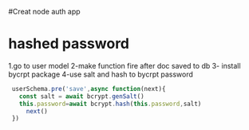 #Creat node auth app


# hashed password
1.go to user model
2-make function fire  after doc saved to db
3- install bycrpt package
4-use salt and hash to bycrpt password

```js
 userSchema.pre('save',async function(next){
   const salt = await bcrypt.genSalt()
   this.password=await bcrypt.hash(this.password,salt)
     next()
 })